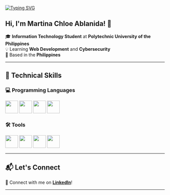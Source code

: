 [![Typing SVG](https://readme-typing-svg.herokuapp.com?font=Fira+Code&pause=1000&color=656BF7&random=false&width=435&lines=Welcome+to+my+GitHub+Profile!;Information+Technology+Student)](https://git.io/typing-svg)  


## Hi, I'm Martina Chloe Ablanida! 👋

🎓 **Information Technology Student** at **Polytechnic University of the Philippines**  
💡 Learning **Web Development** and **Cybersecurity**  
📍 Based in the **Philippines**

---

## 🔧 Technical Skills

### 💻 Programming Languages

[<img src="https://upload.wikimedia.org/wikipedia/en/3/30/Java_programming_language_logo.svg" height="40">](https://www.java.com/)
[<img src="https://upload.wikimedia.org/wikipedia/commons/c/c3/Python-logo-notext.svg" height="40">](https://www.python.org/)
[<img src="https://upload.wikimedia.org/wikipedia/commons/6/61/HTML5_logo_and_wordmark.svg" height="40">](https://developer.mozilla.org/en-US/docs/Web/HTML)
[<img src="https://upload.wikimedia.org/wikipedia/commons/d/d5/CSS3_logo_and_wordmark.svg" height="40">](https://developer.mozilla.org/en-US/docs/Web/CSS)

### 🛠️ Tools

[<img src="https://upload.wikimedia.org/wikipedia/commons/1/1d/PyCharm_Icon.svg" height="40">](https://www.jetbrains.com/pycharm/)
[<img src="https://upload.wikimedia.org/wikipedia/commons/9/9a/Visual_Studio_Code_1.35_icon.svg" height="40">](https://code.visualstudio.com/)
[<img src="https://upload.wikimedia.org/wikipedia/commons/9/98/Apache_NetBeans_Logo.svg" height="40">](https://netbeans.apache.org/)
[<img src="https://upload.wikimedia.org/wikipedia/en/d/dd/MySQL_logo.svg" height="40">](https://www.mysql.com/)

---

## 📬 Let's Connect  

🔗 Connect with me on **[LinkedIn](https://www.linkedin.com/in/martina-chloe-ablanida/)**!  

---
